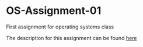 OS-Assignment-01
================

First assignment for operating systems class

The description for this assignment can be found [here](assignment.pdf?raw=true)

